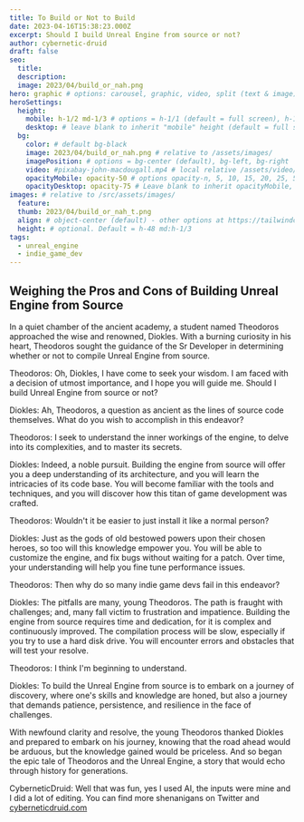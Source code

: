 ```yaml
---
title: To Build or Not to Build
date: 2023-04-16T15:38:23.000Z
excerpt: Should I build Unreal Engine from source or not?
author: cybernetic-druid
draft: false
seo:
  title:
  description:
  image: 2023/04/build_or_nah.png
hero: graphic # options: carousel, graphic, video, split (text & image)
heroSettings:
  height:
    mobile: h-1/2 md-1/3 # options = h-1/1 (default = full screen), h-1/2, h-1/3, h-3/4, h-9/10, h-48 (12rem, 192px), h-56 (14rem, 224px), h-64 (16rem, 256px)
    desktop: # leave blank to inherit "mobile" height (default = full screen)
  bg:
    color: # default bg-black
    image: 2023/04/build_or_nah.png # relative to /assets/images/
    imagePosition: # options = bg-center (default), bg-left, bg-right
    video: #pixabay-john-macdougall.mp4 # local relative /assets/video/, or full https://... if remote?
    opacityMobile: opacity-50 # options opacity-n, 5, 10, 15, 20, 25, 50, 75, 100 (default)
    opacityDesktop: opacity-75 # Leave blank to inherit opacityMobile, use same options as opacityMobile
images: # relative to /src/assets/images/
  feature:
  thumb: 2023/04/build_or_nah_t.png
  align: # object-center (default) - other options at https://tailwindcss.com/docs/object-position
  height: # optional. Default = h-48 md:h-1/3
tags:
  - unreal_engine
  - indie_game_dev
---
```


## Weighing the Pros and Cons of Building Unreal Engine from Source

In a quiet chamber of the ancient academy, a student named Theodoros approached the wise and renowned, Diokles.  With a burning curiosity in his heart, Theodoros sought the guidance of the Sr Developer in determining whether or not to compile Unreal Engine from source.

Theodoros: Oh, Diokles, I have come to seek your wisdom. I am faced with a decision of utmost importance, and I hope you will guide me. Should I build Unreal Engine from source or not?

Diokles: Ah, Theodoros, a question as ancient as the lines of source code themselves.  What do you wish to accomplish in this endeavor?

Theodoros: I seek to understand the inner workings of the engine, to delve into its complexities, and to master its secrets.

Diokles: Indeed, a noble pursuit. Building the engine from source will offer you a deep understanding of its architecture, and you will learn the intricacies of its code base. You will become familiar with the tools and techniques, and you will discover how this titan of game development was crafted.

Theodoros: Wouldn't it be easier to just install it like a normal person?

Diokles: Just as the gods of old bestowed powers upon their chosen heroes, so too will this knowledge empower you. You will be able to customize the engine, and fix bugs without waiting for a patch.  Over time, your understanding will help you fine tune performance issues.

Theodoros: Then why do so many indie game devs fail in this endeavor?

Diokles: The pitfalls are many, young Theodoros. The path is fraught with challenges; and, many fall victim to frustration and impatience.  Building the engine from source requires time and dedication, for it is complex and continuously improved. The compilation process will be slow, especially if you try to use a hard disk drive.  You will encounter errors and obstacles that will test your resolve.

Theodoros: I think I'm beginning to understand.

Diokles: To build the Unreal Engine from source is to embark on a journey of discovery, where one's skills and knowledge are honed, but also a journey that demands patience, persistence, and resilience in the face of challenges.

With newfound clarity and resolve, the young Theodoros thanked Diokles and prepared to embark on his journey, knowing that the road ahead would be arduous, but the knowledge gained would be priceless. And so began the epic tale of Theodoros and the Unreal Engine, a story that would echo through history for generations.

CyberneticDruid:
Well that was fun, yes I used AI, the inputs were mine and I did a lot of editing.
You can find more shenanigans on Twitter and [cyberneticdruid.com](https://cyberneticdruid.com/)